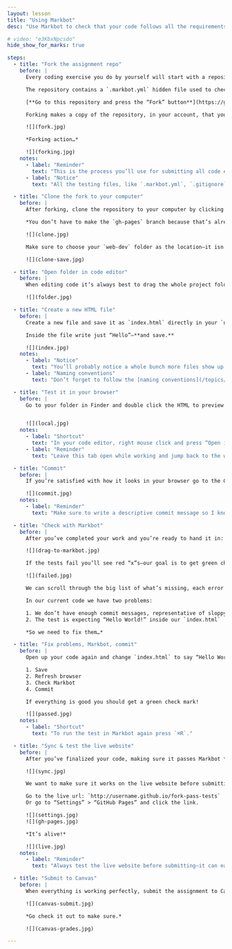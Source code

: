 ```yaml
---
layout: lesson
title: "Using Markbot"
desc: "Use Markbot to check that your code follows all the requirements and submit it to Canvas when it passes."

# video: "e3KbxNpcsdo"
hide_show_for_marks: true

steps:
  - title: "Fork the assignment repo"
    before: |
      Every coding exercise you do by yourself will start with a repository on GitHub. **You’ll follow this process for every code exercise to submit it and get it automatically graded.**

      The repository contains a `.markbot.yml` hidden file used to check and submit your code—running it through a battery of tests like checking commits, checking naming conventions, validation, indentation and more.

      [**Go to this repository and press the “Fork” button**](https://github.com/acgd-webdev-1/using-markbot)

      Forking makes a copy of the repository, in your account, that you can edit.

      ![](fork.jpg)

      *Forking action…*

      ![](forking.jpg)
    notes:
      - label: "Reminder"
        text: "This is the process you’ll use for submitting all code exercises. If the code exercise points to a GitHub repository follow this process."
      - label: "Notice"
        text: "All the testing files, like `.markbot.yml`, `.gitignore`, `.editorconfig`, etc. should be left untouched."

  - title: "Clone the fork to your computer"
    before: |
      After forking, clone the repository to your computer by clicking the GitHub Desktop button.

      *You don’t have to make the `gh-pages` branch because that’s already done.*

      ![](clone.jpg)

      Make sure to choose your `web-dev` folder as the location—it isn’t easy to move the repository afterwards.

      ![](clone-save.jpg)

  - title: "Open folder in code editor"
    before: |
      When editing code it’s always best to drag the whole project folder to your code editor. That way it will give you a file listing on the left side.

      ![](folder.jpg)

  - title: "Create a new HTML file"
    before: |
      Create a new file and save it as `index.html` directly in your `using-markbot` folder.

      Inside the file write just “Hello”—**and save.**

      ![](index.jpg)
    notes:
      - label: "Notice"
        text: "You’ll probably notice a whole bunch more files show up in the left of the file browser. They are part of the automated marking system and not part of your website—**completely ignore them.**"
      - label: "Naming conventions"
        text: "Don’t forget to follow the [naming conventions](/topics/naming-paths-cheat-sheet/#naming-conventions)."

  - title: "Test it in your browser"
    before: |
      Go to your folder in Finder and double click the HTML to preview in your browser.


      ![](local.jpg)
    notes:
      - label: "Shortcut"
        text: "In your code editor, right mouse click and press “Open in Browser”."
      - label: "Reminder"
        text: "Leave this tab open while working and jump back to the window when you want to test—press `⌘R` to refresh."

  - title: "Commit"
    before: |
      If you’re satisfied with how it looks in your browser go to the GitHub app and commit the changes.

      ![](commit.jpg)
    notes:
      - label: "Reminder"
        text: "Make sure to write a descriptive commit message so I know what you did at this save point."

  - title: "Check with Markbot"
    before: |
      After you’ve completed your work and you’re ready to hand it in: **drag and drop the folder into Markbot.**

      ![](drag-to-markbot.jpg)

      If the tests fail you’ll see red “x”s—our goal is to get green checks. **No green check, no grade.**

      ![](failed.jpg)

      We can scroll through the big list of what’s missing, each error will be described & point to the line of code.

      In our current code we have two problems:

      1. We don’t have enough commit messages, representative of sloppy code
      2. The test is expecting “Hello World!” inside our `index.html`

      *So we need to fix them…*

  - title: "Fix problems, Markbot, commit"
    before: |
      Open up your code again and change `index.html` to say “Hello World!”.

      1. Save
      2. Refresh browser
      3. Check Markbot
      4. Commit

      If everything is good you should get a green check mark!

      ![](passed.jpg)
    notes:
      - label: "Shortcut"
        text: "To run the test in Markbot again press `⌘R`."

  - title: "Sync & test the live website"
    before: |
      After you’ve finalized your code, making sure it passes Markbot **sync the website to GitHub**.

      ![](sync.jpg)

      We want to make sure it works on the live website before submitting.

      Go to the live url: `http://username.github.io/fork-pass-tests`
      Or go to “Settings” > “GitHub Pages” and click the link.

      ![](settings.jpg)
      ![](gh-pages.jpg)

      *It’s alive!*

      ![](live.jpg)
    notes:
      - label: "Reminder"
        text: "Always test the live website before submitting—it can easily look different from the local one."

  - title: "Submit to Canvas"
    before: |
      When everything is working perfectly, submit the assignment to Canvas with the big button in Markbot.

      ![](canvas-submit.jpg)

      *Go check it out to make sure.*

      ![](canvas-grades.jpg)

---
```

